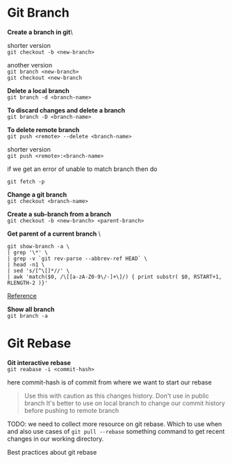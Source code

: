 # Git Branch
**Create a branch in git**\

  shorter version\
  `git checkout -b <new-branch>`

  another version\
  `git branch <new-branch>`\
  `git checkout <new-branch`

**Delete a local branch** \
  `git branch -d <branch-name>`

**To discard changes and delete a branch**\
  `git branch -D <branch-name>`

**To delete remote branch** \
  `git push <remote> --delete <branch-name>`

  shorter version \
  `git push <remote>:<branch-name>`

  if we get an error of unable to match branch then do

  `git fetch -p`

**Change a git branch** \
  `git checkout <branch-name>`

**Create a sub-branch from a branch** \
  `git checkout -b <new-branch> <parent-branch>`

**Get parent of a current branch** \
  ```
  git show-branch -a \
  | grep '\*' \
  | grep -v `git rev-parse --abbrev-ref HEAD` \
  | head -n1 \
  | sed 's/[^\[]*//' \
  | awk 'match($0, /\[[a-zA-Z0-9\/-]+\]/) { print substr( $0, RSTART+1, RLENGTH-2 )}'
  ```

[Reference](https://stackoverflow.com/a/17843908/9892778)

**Show all branch** \
  `git branch -a`

# Git Rebase

**Git interactive rebase** \
  `git reabase -i <commit-hash>`

  here commit-hash is of commit from where we want to start our rebase

  > Use this with caution as this changes history. Don't use in public branch 
  > It's better to use on local branch to change our commit history before pushing
  > to remote branch


TODO: we need to collect more resource on git rebase. Which to use when and also
use cases of `git pull --rebase` something command to get recent changes in our
working directory.

Best practices about git rebase
